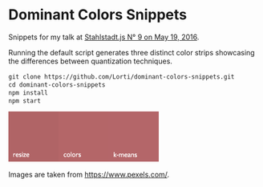 # Dominant Colors Snippets
Snippets for my talk at [Stahlstadt.js N° 9 on May 19, 2016](http://www.meetup.com/de-DE/stahlstadt-js/events/230486844/).

Running the default script generates three distinct color strips showcasing the differences between quantization techniques.
```
git clone https://github.com/Lorti/dominant-colors-snippets.git
cd dominant-colors-snippets
npm install
npm start
```

![](https://raw.githubusercontent.com/Lorti/dominant-colors-snippets/master/strip.png)

Images are taken from <https://www.pexels.com/>.
